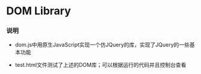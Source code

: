 # DOM Library

### 说明

- dom.js中用原生JavaScript实现一个仿JQuery的库，实现了JQuery的一些基本功能

- test.html文件测试了上述的DOM库；可以根据运行的代码并且控制台查看